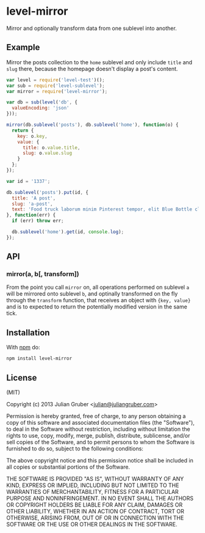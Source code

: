 
# level-mirror

Mirror and optionally transform data from one sublevel into another.

## Example

Mirror the posts collection to the `home` sublevel and only include `title`
and `slug` there, because the homepage doesn't display a post's content.

```js
var level = require('level-test')();
var sub = require('level-sublevel');
var mirror = require('level-mirror');

var db = sub(level('db', {
  valueEncoding: 'json'
}));

mirror(db.sublevel('posts'), db.sublevel('home'), function(o) {
  return {
    key: o.key,
    value: {
      title: o.value.title,
      slug: o.value.slug
    }
  };
});

var id = '1337';

db.sublevel('posts').put(id, {
  title: 'A post',
  slug: 'a-post',
  text: 'Food truck laborum minim Pinterest tempor, elit Blue Bottle cliche tofu deep v officia. Sartorial consectetur cillum, in nesciunt McSweeney\'s consequat adipisicing +1 fanny pack letterpress PBR elit. Church-key Banksy actually, retro squid bicycle rights pork belly accusamus. Sed irure Schlitz Helvetica freegan vegan, pork belly sriracha pug synth consectetur laboris +1 bespoke. Ut sapiente American Apparel, do eu swag dolore 90\'s PBR seitan scenester umami blog. Fashion axe ut occaecat vinyl sunt. Chillwave proident consequat ugh commodo American Apparel YOLO, PBR Carles adipisicing culpa.'
}, function(err) {
  if (err) throw err;

  db.sublevel('home').get(id, console.log);
});
```

## API

### mirror(a, b[, transform])

From the point you call `mirror` on, all operations performed on sublevel `a`
will be mirrored onto sublevel `b`, and optinally transformed on the fly
through the `transform` function, that receives an object with `{key, value}`
and is to expected to return the potentially modified version in the same tick.

## Installation

With [npm](https://npmjs.org) do:

```bash
npm install level-mirror
```

## License

(MIT)

Copyright (c) 2013 Julian Gruber &lt;julian@juliangruber.com&gt;

Permission is hereby granted, free of charge, to any person obtaining a copy of
this software and associated documentation files (the "Software"), to deal in
the Software without restriction, including without limitation the rights to
use, copy, modify, merge, publish, distribute, sublicense, and/or sell copies
of the Software, and to permit persons to whom the Software is furnished to do
so, subject to the following conditions:

The above copyright notice and this permission notice shall be included in all
copies or substantial portions of the Software.

THE SOFTWARE IS PROVIDED "AS IS", WITHOUT WARRANTY OF ANY KIND, EXPRESS OR
IMPLIED, INCLUDING BUT NOT LIMITED TO THE WARRANTIES OF MERCHANTABILITY,
FITNESS FOR A PARTICULAR PURPOSE AND NONINFRINGEMENT. IN NO EVENT SHALL THE
AUTHORS OR COPYRIGHT HOLDERS BE LIABLE FOR ANY CLAIM, DAMAGES OR OTHER
LIABILITY, WHETHER IN AN ACTION OF CONTRACT, TORT OR OTHERWISE, ARISING FROM,
OUT OF OR IN CONNECTION WITH THE SOFTWARE OR THE USE OR OTHER DEALINGS IN THE
SOFTWARE.
